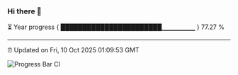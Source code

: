 ### Hi there 👋

⏳ Year progress { ███████████████████████▁▁▁▁▁▁▁ } 77.27 %

---

⏰ Updated on Fri, 10 Oct 2025 01:09:53 GMT

![Progress Bar CI](https://github.com/liununu/liununu/workflows/Progress%20Bar%20CI/badge.svg)
